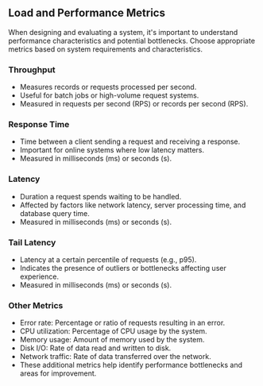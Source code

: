 ## Load and Performance Metrics

When designing and evaluating a system, it's important to understand performance characteristics and potential bottlenecks. Choose appropriate metrics based on system requirements and characteristics.

### Throughput

- Measures records or requests processed per second.
- Useful for batch jobs or high-volume request systems.
- Measured in requests per second (RPS) or records per second (RPS).

### Response Time

- Time between a client sending a request and receiving a response.
- Important for online systems where low latency matters.
- Measured in milliseconds (ms) or seconds (s).

### Latency

- Duration a request spends waiting to be handled.
- Affected by factors like network latency, server processing time, and database query time.
- Measured in milliseconds (ms) or seconds (s).

### Tail Latency

- Latency at a certain percentile of requests (e.g., p95).
- Indicates the presence of outliers or bottlenecks affecting user experience.
- Measured in milliseconds (ms) or seconds (s).

### Other Metrics

- Error rate: Percentage or ratio of requests resulting in an error.
- CPU utilization: Percentage of CPU usage by the system.
- Memory usage: Amount of memory used by the system.
- Disk I/O: Rate of data read and written to disk.
- Network traffic: Rate of data transferred over the network.
- These additional metrics help identify performance bottlenecks and areas for improvement.
